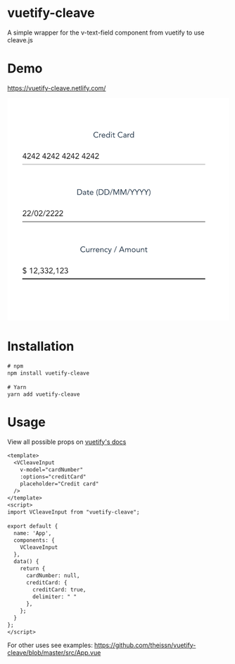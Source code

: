 # vuetify-cleave

A simple wrapper for the v-text-field component from vuetify to use cleave.js

# Demo

https://vuetify-cleave.netlify.com/

![example](https://raw.githubusercontent.com/theissn/vuetify-cleave/master/docs/example.png)

# Installation
```
# npm
npm install vuetify-cleave

# Yarn
yarn add vuetify-cleave
```

# Usage

View all possible props on [vuetify's docs](https://vuetifyjs.com/en/components/text-fields#api)

```
<template>
  <VCleaveInput
    v-model="cardNumber"
    :options="creditCard"
    placeholder="Credit card"
  />
</template>
<script>
import VCleaveInput from "vuetify-cleave";

export default {
  name: 'App',
  components: {
    VCleaveInput
  },
  data() {
    return {
      cardNumber: null,
      creditCard: {
        creditCard: true,
        delimiter: " "
      },
    };
  }
};
</script>
```

For other uses see examples: https://github.com/theissn/vuetify-cleave/blob/master/src/App.vue